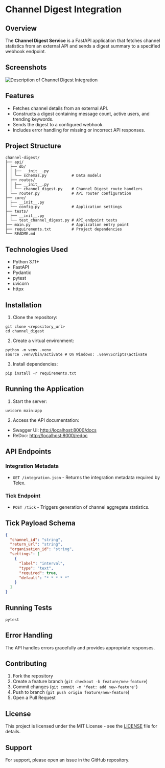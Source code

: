 # Channel Digest Integration

## Overview

The **Channel Digest Service** is a FastAPI application that fetches channel statistics from an external API and sends a digest summary to a specified webhook endpoint.

## Screenshots

![Description of Channel Digest Integration](https://github.com/user-attachments/assets/86d56629-eaca-44c0-8e05-b4cc59f7eaf3)

## Features

- Fetches channel details from an external API.
- Constructs a digest containing message count, active users, and trending keywords.
- Sends the digest to a configured webhook.
- Includes error handling for missing or incorrect API responses.

## Project Structure

```
channel-digest/
├── api/
│ ├── db/
│ │ ├── __init__.py
│ │ └── schemas.py           # Data models
│ ├── routes/
│ │ ├── __init__.py
│ │ └── channel_digest.py    # Channel Digest route handlers
│ └── router.py              # API router configuration
├── core/
│ ├── __init__.py
│ └── config.py              # Application settings
├── tests/
│ ├── __init__.py
│ └── test_channel_digest.py # API endpoint tests
├── main.py                  # Application entry point
├── requirements.txt         # Project dependencies
└── README.md
```

## Technologies Used

- Python 3.11+
- FastAPI
- Pydantic
- pytest
- uvicorn
- httpx

## Installation

1. Clone the repository:

```shell
git clone <repository_url>
cd channel_digest
```

2. Create a virtual environment:

```shell
python -m venv .venv
source .venv/bin/activate # On Windows: .venv\Scripts\activate
```

3. Install dependencies:

```shell
pip install -r requirements.txt
```

## Running the Application

1. Start the server:

```shell
uvicorn main:app
```

2. Access the API documentation:

- Swagger UI: [http://localhost:8000/docs](http://localhost:8000/docs)
- ReDoc: [http://localhost:8000/redoc](http://localhost:8000/redoc)

## API Endpoints

### Integration Metadata

- `GET /integration.json` \- Returns the integration metadata required by Telex.

### Tick Endpoint

- `POST /tick` - Triggers generation of channel aggregate statistics.

## Tick Payload Schema

```json
{
  "channel_id": "string",
  "return_url": "string",
  "organisation_id": "string",
  "settings": [
    {
      "label": "interval",
      "type": "text",
      "required": true,
      "default": "* * * * *"
    }
  ]
}
```

## Running Tests

```shell
pytest
```

## Error Handling

The API handles errors gracefully and provides appropriate responses.

## Contributing

1. Fork the repository
2. Create a feature branch (`git checkout -b feature/new-feature`)
3. Commit changes (`git commit -m 'feat: add new-feature'`)
4. Push to branch (`git push origin feature/new-feature`)
5. Open a Pull Request

## License

This project is licensed under the MIT License - see the [LICENSE](https://github.com/droffilc1/channel-digest/blob/main/LICENSE) file for details.

## Support

For support, please open an issue in the GitHub repository.
